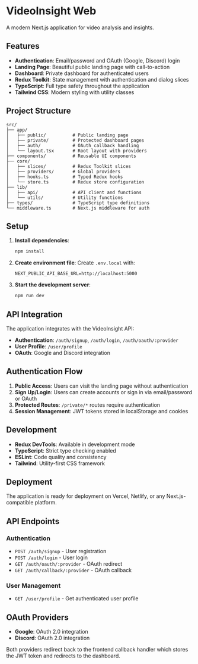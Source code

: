 # VideoInsight Web

A modern Next.js application for video analysis and insights.

## Features

- **Authentication**: Email/password and OAuth (Google, Discord) login
- **Landing Page**: Beautiful public landing page with call-to-action
- **Dashboard**: Private dashboard for authenticated users
- **Redux Toolkit**: State management with authentication and dialog slices
- **TypeScript**: Full type safety throughout the application
- **Tailwind CSS**: Modern styling with utility classes

## Project Structure

```
src/
├── app/
│   ├── public/          # Public landing page
│   ├── private/         # Protected dashboard pages
│   ├── auth/            # OAuth callback handling
│   └── layout.tsx       # Root layout with providers
├── components/          # Reusable UI components
├── core/
│   ├── slices/          # Redux Toolkit slices
│   ├── providers/       # Global providers
│   ├── hooks.ts         # Typed Redux hooks
│   └── store.ts         # Redux store configuration
├── lib/
│   ├── api/             # API client and functions
│   └── utils/           # Utility functions
├── types/               # TypeScript type definitions
└── middleware.ts        # Next.js middleware for auth
```

## Setup

1. **Install dependencies**:
   ```bash
   npm install
   ```

2. **Create environment file**:
   Create `.env.local` with:
   ```
   NEXT_PUBLIC_API_BASE_URL=http://localhost:5000
   ```

3. **Start the development server**:
   ```bash
   npm run dev
   ```

## API Integration

The application integrates with the VideoInsight API:

- **Authentication**: `/auth/signup`, `/auth/login`, `/auth/oauth/:provider`
- **User Profile**: `/user/profile`
- **OAuth**: Google and Discord integration

## Authentication Flow

1. **Public Access**: Users can visit the landing page without authentication
2. **Sign Up/Login**: Users can create accounts or sign in via email/password or OAuth
3. **Protected Routes**: `/private/*` routes require authentication
4. **Session Management**: JWT tokens stored in localStorage and cookies

## Development

- **Redux DevTools**: Available in development mode
- **TypeScript**: Strict type checking enabled
- **ESLint**: Code quality and consistency
- **Tailwind**: Utility-first CSS framework

## Deployment

The application is ready for deployment on Vercel, Netlify, or any Next.js-compatible platform.

## API Endpoints

### Authentication
- `POST /auth/signup` - User registration
- `POST /auth/login` - User login
- `GET /auth/oauth/:provider` - OAuth redirect
- `GET /auth/callback/:provider` - OAuth callback

### User Management
- `GET /user/profile` - Get authenticated user profile

## OAuth Providers

- **Google**: OAuth 2.0 integration
- **Discord**: OAuth 2.0 integration

Both providers redirect back to the frontend callback handler which stores the JWT token and redirects to the dashboard.
